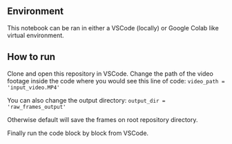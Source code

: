 ## Environment
This notebook can be ran in either a VSCode (locally) or Google Colab like virtual environment.

## How to run
Clone and open this repository in VSCode.
Change the path of the video footage inside the code where you would see this line of code:
`video_path = 'input_video.MP4'`

You can also change the output directory:
`output_dir = 'raw_frames_output'`

Otherwise default will save the frames on root repository directory.

Finally run the code block by block from VSCode.
